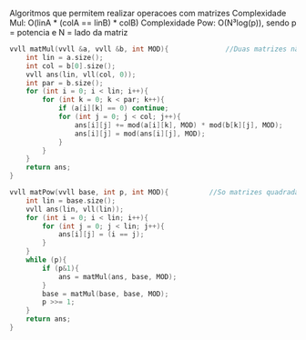 Algoritmos que permitem realizar operacoes com matrizes
Complexidade Mul: O(linA * (colA == linB) * colB)
Complexidade Pow: O(N³log(p)), sendo p = potencia e N = lado da matriz
```c++
vvll matMul(vvll &a, vvll &b, int MOD){              //Duas matrizes não nulas, i -> linhas, j -> colunas
	int lin = a.size();
	int col = b[0].size();
	vvll ans(lin, vll(col, 0));
	int par = b.size();
	for (int i = 0; i < lin; i++){
		for (int k = 0; k < par; k++){
			if (a[i][k] == 0) continue;
			for (int j = 0; j < col; j++){
				ans[i][j] += mod(a[i][k], MOD) * mod(b[k][j], MOD);
				ans[i][j] = mod(ans[i][j], MOD);
			}
		}
	}
	return ans;
}

vvll matPow(vvll base, int p, int MOD){          //So matrizes quadradas
	int lin = base.size();
	vvll ans(lin, vll(lin));
	for (int i = 0; i < lin; i++){
		for (int j = 0; j < lin; j++){
			ans[i][j] = (i == j);
		}
	}
	while (p){
		if (p&1){
			ans = matMul(ans, base, MOD);
		}
		base = matMul(base, base, MOD);
		p >>= 1;
	}
	return ans;
}
```
